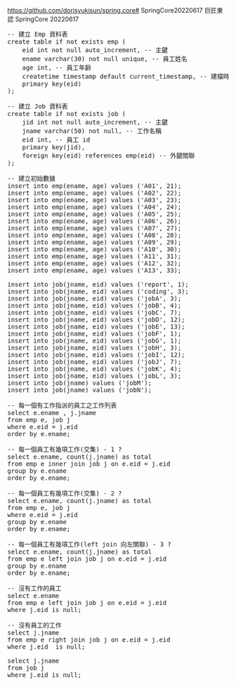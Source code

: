 https://github.com/dorisyukisun/spring.core# SpringCore20220617
巨匠東認 SpringCore 20220617
<pre>
-- 建立 Emp 資料表
create table if not exists emp (
	eid int not null auto_increment, -- 主鍵
	ename varchar(30) not null unique, -- 員工姓名
	age int, -- 員工年齡
	createtime timestamp default current_timestamp, -- 建檔時間
	primary key(eid)
);

-- 建立 Job 資料表
create table if not exists job (
	jid int not null auto_increment, -- 主鍵
	jname varchar(50) not null, -- 工作名稱
	eid int, -- 員工 id
	primary key(jid),
	foreign key(eid) references emp(eid) -- 外鍵關聯
);

-- 建立初始數據
insert into emp(ename, age) values ('A01', 21);
insert into emp(ename, age) values ('A02', 22);
insert into emp(ename, age) values ('A03', 23);
insert into emp(ename, age) values ('A04', 24);
insert into emp(ename, age) values ('A05', 25);
insert into emp(ename, age) values ('A06', 26);
insert into emp(ename, age) values ('A07', 27);
insert into emp(ename, age) values ('A08', 28);
insert into emp(ename, age) values ('A09', 29);
insert into emp(ename, age) values ('A10', 30);
insert into emp(ename, age) values ('A11', 31);
insert into emp(ename, age) values ('A12', 32);
insert into emp(ename, age) values ('A13', 33);

insert into job(jname, eid) values ('report', 1);
insert into job(jname, eid) values ('coding', 3);
insert into job(jname, eid) values ('jobA', 3);
insert into job(jname, eid) values ('jobB', 4);
insert into job(jname, eid) values ('jobC', 7);
insert into job(jname, eid) values ('jobD', 12);
insert into job(jname, eid) values ('jobE', 13);
insert into job(jname, eid) values ('jobF', 1);
insert into job(jname, eid) values ('jobG', 1);
insert into job(jname, eid) values ('jobH', 3);
insert into job(jname, eid) values ('jobI', 12);
insert into job(jname, eid) values ('jobJ', 7);
insert into job(jname, eid) values ('jobK', 4);
insert into job(jname, eid) values ('jobL', 3);
insert into job(jname) values ('jobM');
insert into job(jname) values ('jobN');

-- 每一個有工作指派的員工之工作列表
select e.ename , j.jname 
from emp e, job j
where e.eid = j.eid 
order by e.ename;

-- 每一個員工有幾項工作(交集) - 1 ?
select e.ename, count(j.jname) as total
from emp e inner join job j on e.eid = j.eid 
group by e.ename
order by e.ename;

-- 每一個員工有幾項工作(交集) - 2 ?
select e.ename, count(j.jname) as total
from emp e, job j
where e.eid = j.eid 
group by e.ename
order by e.ename;

-- 每一個員工有幾項工作(left join 向左關聯) - 3 ?
select e.ename, count(j.jname) as total
from emp e left join job j on e.eid = j.eid 
group by e.ename
order by e.ename;

-- 沒有工作的員工
select e.ename
from emp e left join job j on e.eid = j.eid 
where j.eid is null;

-- 沒有員工的工作
select j.jname
from emp e right join job j on e.eid = j.eid 
where j.eid  is null;

select j.jname
from job j
where j.eid is null;

</pre>
